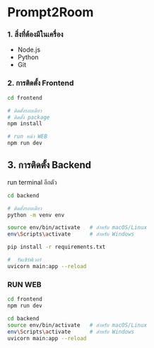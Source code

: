 # Prompt2Room

###  1. สิ่งที่ต้องมีในเครื่อง
- Node.js
- Python
- Git

### 2. การติดตั้ง Frontend
```bash
cd frontend

# ติดตั้งรอบเดียว
# ติดตั้ง package 
npm install

# run หน้า WEB
npm run dev
```

## 3. การติดตั้ง Backend
run terminal อีกตัว
```bash
cd backend

# ติดตั้งรอบเดียว
python -m venv env

source env/bin/activate   # สำหรับ macOS/Linux
env\Scripts\activate      # สำหรับ Windows

pip install -r requirements.txt

#  รันเซิร์ฟเวอร์
uvicorn main:app --reload
```

### RUN WEB
```bash
cd frontend
npm run dev

cd backend
source env/bin/activate   # สำหรับ macOS/Linux
env\Scripts\activate      # สำหรับ Windows
uvicorn main:app --reload
```

